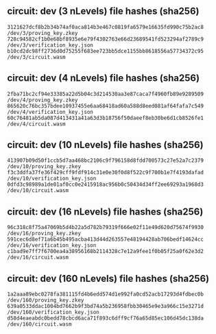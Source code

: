 
## circuit: dev (3 nLevels) file hashes (sha256) 
```
3121627dcf8b2b34b74af0aca814b3e467c0819fa6579e16635fd990c75b2ac8  /dev/3/proving_key.zkey
728c94582cf1b0e68bf8935e6e79f4302763e66d23689541fd523294af2789c9  /dev/3/verification_key.json
b10cd2dc98ff2736d0d75255f683ee723bb5dce1155bb8618556a57734372c95  /dev/3/circuit.wasm
```

## circuit: dev (4 nLevels) file hashes (sha256) 
```
2fba71bc2cf94e33385a22d5b04c3d214530aa3e87caca7f4960fb89e9289509  /dev/4/proving_key.zkey
865620c76bc357bdee10937455e6aa68418ad60a588d8eed081af64fafa7c549  /dev/4/verification_key.json
60c76481ab5da087d413431a41a63d3b18756f50daeef8eb30be6d1cb8526fe1  /dev/4/circuit.wasm
```

## circuit: dev (10 nLevels) file hashes (sha256) 
```
413907b09d50f1ccb5d7aa468bc2106c9f796158d8fdd700573c27e52a7c2379  /dev/10/proving_key.zkey
f3c3ddfa37fe36f429cff9fdf914c31e0e30f0d8f522c9f700b1e7f4193dafad  /dev/10/verification_key.json
0dfd3c98989a1de01af0cc0e2415918ac956b0c50434d34ff2ee69293a1968d3  /dev/10/circuit.wasm
```

## circuit: dev (16 nLevels) file hashes (sha256) 
```
96c318c8f75a47069b5d4b22a5d782b79319f666e02f11e49d620d75674f9930  /dev/16/proving_key.zkey
591cec6d8ef71a6b45b495acba413d44d263557e48194428ab706bedf14624cc  /dev/16/verification_key.json
c1bad9e7ff7f6700ea4a38956168b2114328c7e12a9fee1f0b05f25a0f62e3d2  /dev/16/circuit.wasm
```

## circuit: dev (160 nLevels) file hashes (sha256) 
```
1a2aaa89ebc0278fa381115fd4b6edd574d1e992fa0cd52acb17293d4fdbec0b  /dev/160/proving_key.zkey
639a0533ddac1004bd7662b9f3bd74a5b236958fbb30465e9e3a966c15e3271d  /dev/160/verification_key.json
d58d4eaeabdc0bedd78cbcd6aca71f893c6dff9cf76a65d85ec106d45dc138da  /dev/160/circuit.wasm
```
